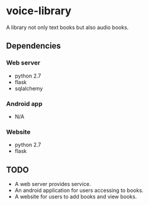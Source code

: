 # voice-library

A library not only text books but also audio books.

## Dependencies

### Web server

*   python 2.7
*   flask
*   sqlalchemy

### Android app

*   N/A

### Website

*   python 2.7
*   flask

## TODO

*   A web server provides service.
*   An android application for users accessing to books.
*   A website for users to add books and view books. 